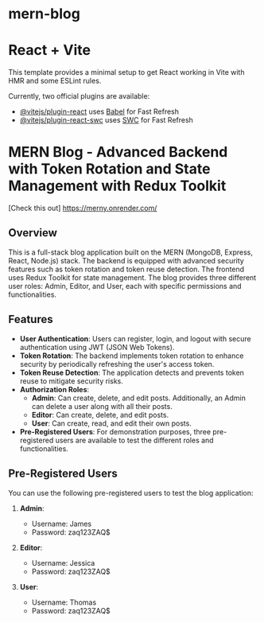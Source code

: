 # mern-blog
# React + Vite

This template provides a minimal setup to get React working in Vite with HMR and some ESLint rules.

Currently, two official plugins are available:

- [@vitejs/plugin-react](https://github.com/vitejs/vite-plugin-react/blob/main/packages/plugin-react/README.md) uses [Babel](https://babeljs.io/) for Fast Refresh
- [@vitejs/plugin-react-swc](https://github.com/vitejs/vite-plugin-react-swc) uses [SWC](https://swc.rs/) for Fast Refresh


# MERN Blog - Advanced Backend with Token Rotation and State Management with Redux Toolkit
 [Check this out] https://merny.onrender.com/


## Overview

This is a full-stack blog application built on the MERN (MongoDB, Express, React, Node.js) stack. The backend is equipped with advanced security features such as token rotation and token reuse detection. The frontend uses Redux Toolkit for state management. The blog provides three different user roles: Admin, Editor, and User, each with specific permissions and functionalities.

## Features

- **User Authentication**: Users can register, login, and logout with secure authentication using JWT (JSON Web Tokens).
- **Token Rotation**: The backend implements token rotation to enhance security by periodically refreshing the user's access token.
- **Token Reuse Detection**: The application detects and prevents token reuse to mitigate security risks.
- **Authorization Roles**:
    - **Admin**: Can create, delete, and edit posts. Additionally, an Admin can delete a user along with all their posts.
    - **Editor**: Can create, delete, and edit posts.
    - **User**: Can create, read, and edit their own posts.
- **Pre-Registered Users**: For demonstration purposes, three pre-registered users are available to test the different roles and functionalities.

## Pre-Registered Users

You can use the following pre-registered users to test the blog application:

1. **Admin**:
    - Username: James
    - Password: zaq123ZAQ$

2. **Editor**:
    - Username: Jessica
    - Password: zaq123ZAQ$

3. **User**:
    - Username: Thomas
    - Password: zaq123ZAQ$
